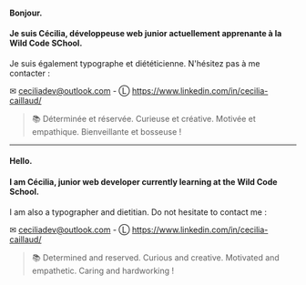 #### Bonjour.
#### Je suis Cécilia, développeuse web junior actuellement apprenante à la Wild Code SChool.
Je suis également typographe et diététicienne. 
N'hésitez pas à me contacter :

✉ ceciliadev@outlook.com - Ⓛ https://www.linkedin.com/in/cecilia-caillaud/
> 📚 Déterminée et réservée. Curieuse et créative. Motivée et empathique. Bienveillante et bosseuse !

---
#### Hello. 
#### I am Cécilia, junior web developer currently learning at the Wild Code School.
I am also a typographer and dietitian.
Do not hesitate to contact me :

✉ ceciliadev@outlook.com - Ⓛ https://www.linkedin.com/in/cecilia-caillaud/
> 📚 Determined and reserved. Curious and creative. Motivated and empathetic. Caring and hardworking !


<!--
**CCeciliaDev/CCeciliaDev** is a ✨ _special_ ✨ repository because its `README.md` (this file) appears on your GitHub profile.

Here are some ideas to get you started:

- 🔭 I’m currently working on ...
- 🌱 I’m currently learning ...
- 👯 I’m looking to collaborate on ...
- 🤔 I’m looking for help with ...
- 💬 Ask me about ...
- 📫 How to reach me: ...
- 😄 Pronouns: ...
- ⚡ Fun fact: ...
-->
